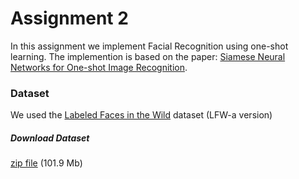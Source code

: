 # Assignment 2
In this assignment we implement Facial Recognition using one-shot learning. The implemention is based on the paper: [Siamese Neural Networks for One-shot Image Recognition](https://www.cs.cmu.edu/~rsalakhu/papers/oneshot1.pdf).

### Dataset
We used the [Labeled Faces in the Wild](http://vis-www.cs.umass.edu/lfw/index.html) dataset (LFW-a version)
##### Download Dataset 
[zip file](https://drive.google.com/file/d/1p1wjaqpTh_5RHfJu4vUh8JJCdKwYMHCp/view) (101.9 Mb)


